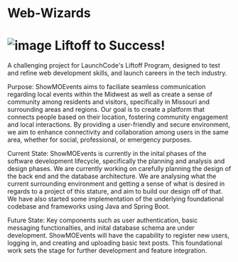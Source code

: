 # Web-Wizards 
# ![image](https://github.com/ALLHUBS-Jan-2024-Liftoff/Web-Wizards/assets/124016737/856cadd3-66db-4973-aec6-80ef3bd111aa) Liftoff to Success!

 A challenging project for LaunchCode's Liftoff Program, designed to test and refine web development skills, and launch careers in the tech industry.

 Purpose: ShowMOEvents aims to faciliate seamless communication regarding local events within the Midwest as well as create a sense of community among residents and visitors, specifically in Missouri and surrounding areas and regions. Our goal is to create a platform that connects people based on their location, fostering community engagement and local interactions. By providing a user-friendly and secure environment, we aim to enhance connectivity and collaboration among users in the same area, whether for social, professional, or emergency purposes.

 Current State: ShowMOEvents is currently in the inital phases of the software development lifecycle, specifically the planning and analysis and design phases. We are currently working on carefully planning the design of the back end and the database architecture. We are analysing what the current surrounding environment and getting a sense of what is desired in regards to a project of this stature, and aim to build our design off of that. We have also started some implementation of the underlying foundational codebase and frameworks using Java and Spring Boot.

 Future State: Key components such as user authentication, basic messaging functionalties, and inital database schema are under development. ShowMOEvents will have the capability to register new users, logging in, and creating and uploading basic text posts. This foundational work sets the stage for further development and feature integration.


